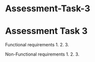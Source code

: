 # Assessment-Task-3
<H1>Assessment Task 3</H1>
<p>Functional requirements
1. 
2. 
3. </p>
<p>Non-Functional requirements
1. 
2. 
3. </p>